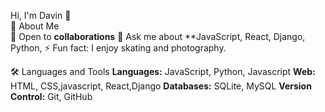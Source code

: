 Hi, I'm Davin 👋<br>
 🚀 About Me<br>
  👯 Open to **collaborations**<be>
 💬 Ask me about **JavaScript, React, Django, Python, 
 ⚡ Fun fact: I enjoy skating and photography.

 🛠️ Languages and Tools
 **Languages:** JavaScript, Python, Javascript
 **Web:** HTML, CSS,javascript, React,Django
 **Databases:** SQLite, MySQL
  **Version Control:** Git, GitHub

